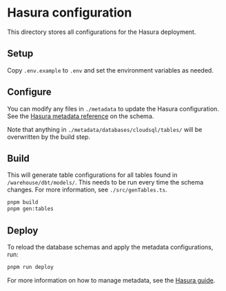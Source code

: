 # Hasura configuration

This directory stores all configurations for the Hasura deployment.

## Setup

Copy `.env.example` to `.env` and set the environment variables as needed.

## Configure

You can modify any files in `./metadata` to update the Hasura configuration.
See the
[Hasura metadata reference](https://hasura.io/docs/latest/migrations-metadata-seeds/metadata-format/) on the schema.

Note that anything in `./metadata/databases/cloudsql/tables/`
will be overwritten by the build step.

## Build

This will generate table configurations for all tables found in `/warehouse/dbt/models/`.
This needs to be run every time the schema changes.
For more information, see `./src/genTables.ts`.

```bash
pnpm build
pnpm gen:tables
```

## Deploy

To reload the database schemas and apply the metadata configurations, run:

```bash
pnpm run deploy
```

For more information on how to manage metadata, see the
[Hasura guide](https://hasura.io/docs/latest/migrations-metadata-seeds/manage-metadata/#reload-metadata).
